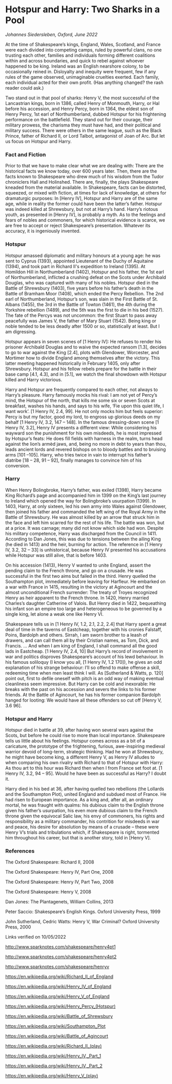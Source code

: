 
# Hotspur and Harry: Two Sharks in a Pool

*Johannes Siedersleben, Oxford, June 2022*

At the time of Shakespeare’s kings, England, Wales, Scotland, and France were
each divided into competing camps, ruled by powerful clans, no one trusting
each other, families and individuals forming different coalitions within and across
boundaries, and quick to rebel against whoever happened to be king. Ireland was
an English nearshore colony, to be occasionally reined in. Disloyalty and inequity
were frequent, few if any rules of the game observed, unimaginable cruelties
exerted. Each family, each individual acted for their own profit.
(Has anything changed? the rash reader could ask.)

Two stand out in that pool of sharks: Henry V, the most successful of the
Lancastrian kings, born in 1386, called Henry of Monmouth, Harry, or Hal before
his accession, and Henry Percy, born in 1364, the eldest son of Henry Percy, 1st
earl of Northumberland, dubbed Hotspur for his frightening performance on the
battlefield. They stand out for their courage, their military prowess, the charisma
they must have had, and their political and military success. There were others in
the same league, such as the Black Prince, father of Richard II, or Lord Talbot,
antagonist of Joan of Arc. But let us focus on Hotspur and Harry.

### Fact and Fiction
Prior to that we have to make clear what we are dealing with: There are the
historical facts we know today, over 600 years later. Then, there are the facts
known to Shakespeare who drew much of his wisdom from the Tudor chroniclers
Hall and Holinshed. There are, finally, the plays Shakespeare kneaded from the
material available. In Shakespeare, facts can be distorted, squeezed, or mixed
with fiction, at times for lack of knowledge, at others for dramaturgic purposes:
In [Henry IV], Hotspur and Harry are of the same age, while in reality the former
could have been the latter’s father. Hotspur was indeed killed at Shrewsbury, but
not at Harry’s hand. Harry’s riotous youth, as presented in [Henry IV], is probably
a myth. As to the feelings and fears of nobles and commoners, for which
historical evidence is scarce, we are free to accept or reject Shakespeare’s
presentation. Whatever its accuracy, it is ingeniously invented.

### Hotspur
Hotspur amassed diplomatic and military honours at a young age: he was sent to
Cyprus (1393), appointed Lieutenant of the Duchy of Aquitaine (1394), and took
part in Richard II's expedition to Ireland (1395). At Homildon Hill in
Northumberland (1402), Hotspur and his father, the 1st earl of Northumberland,
inflicted a crushing defeat on the Scots under Archibald Douglas, who was
captured with many of his nobles. Hotspur died in the Battle of Shrewsbury
(1403), five years before his father’s death in the Battle of Bramham Moor
(1408), which ended the Percy Rebellion. The 2nd earl of Northumberland,
Hotspur’s son, was slain in the First Battle of St. Albans (1455), the 3rd in the
Battle of Towton (1461), the 4th during the Yorkshire rebellion (1489), and the 5th
was the first to die in his bed (1527). The fate of the Percys was not uncommon:
the first Stuart to pass away peacefully was James V, the father of Mary Stuart
(1542). Being king or noble tended to be less deadly after 1500 or so, statistically
at least. But I am digressing.

Hotspur appears in seven scenes of [1 Henry IV]: He refuses to render his
prisoner Archibald Douglas and to waive the expected ransom [1.3], decides to
go to war against the King [2.4], plots with Glendower, Worcester, and Mortimer
how to divide England among themselves after the victory. This latter meeting
happened historically in February 1405, only after Shrewsbury. Hotspur and his
fellow rebels prepare for the battle in their base camp [4.1, 4.3], and in [5.1], we
watch the final showdown with Hotspur killed and Harry victorious.

Harry and Hotspur are frequently compared to each other, not always to Harry’s
pleasure. Harry famously mocks his rival: I am not yet of Percy’s mind, the
Hotspur of the north, that kills me some six or seven Scots at breakfast, washes
his hands, and says to his wife, ‘Fie upon this quiet life, I want work’. [1 Henry IV,
2.4, 99]. He not only mocks him but feels superior: Percy is but my factor, good
my lord, to engross up glorious deeds on my behalf [1 Henry IV, 3.2, 147 – 148]. In
the famous dressing-down scene [1 Henry IV, 3.2], Henry IV presents a different
view: While considering his wayward son the punishment for his own misdeeds,
he is most impressed by Hotspur’s feats: He does fill fields with harness in the
realm, turns head against the lion’s armèd jaws, and, being no more in debt to
years than thou, leads ancient lords and revered bishops on to bloody battles and
to bruising arms [101 –105]. Harry, who tries twice in vain to interrupt his
father’s diatribe [18 – 28, 91 – 92], finally manages to convince him of his
conversion.

### Harry
When Henry Bolingbroke, Harry’s father, was exiled (1398), Harry became King
Richard’s page and accompanied him in 1399 on the King’s last journey to Ireland
which opened the way for Bolingbroke’s usurpation (1399). In 1403, Harry, at
only sixteen, led his own army into Wales against Glendower, then joined his
father and commanded the left wing of the Royal Army in the Battle of
Shrewsbury. He was almost killed by an arrow that struck him in the face and left
him scarred for the rest of his life. The battle was won, but at a price. It was
carnage; many did not know which side had won. Despite his military
competence, Harry was discharged from the Council in 1411. According to Dan
Jones, this was due to tensions between the ailing King (he died in 1413) and the
heir, burning for action. The reference in [1 Henry IV, 3.2, 32 – 33] is unhistorical,
because Henry IV presented his accusations while Hotspur was still alive, that is
before 1403. 

On his accession (1413), Henry V wanted to unite England, assert
the pending claim to the French throne, and go on a crusade. He was successful
in the first two aims but failed in the third. Henry quelled the Southampton plot,
immediately before leaving for Harfleur. He embarked on a war with France in
1415, resulting in the victory at Agincourt and the almost unconditional French
surrender: The treaty of Troyes recognized Henry as heir apparent to the French
throne. In 1420, Henry married Charles’s daughter Catherine of Valois. But Henry
died in 1422, bequeathing his infant son an empire too large and heterogeneous
to be governed by a single king, let alone a weak one like Henry VI.

Shakespeare tells us in [1 Henry IV, 1.2, 2.1, 2.2, 2.4] that Harry spent a great deal
of time in the taverns of Eastcheap, together with his cronies Falstaff, Poins,
Bardolph and others. Sirrah, I am sworn brother to a leash of drawers, and can
call them all by their Cristian names, as Tom, Dick, and Francis. … And when I am
king of England, I shall command all the good lads in Eastcheap. [1 Henry IV, 2.4,
10] But Harry’s record of involvement in war and politics disproves Shakespeare’s
account of his lewd behaviour. In his famous soliloquy (I know you all, [1 Henry
IV, 1.2 170]), he gives an odd explanation of his strange behaviour: I’ll so offend
to make offense a skill, redeeming time when men least think I will. As
[Sutherland & Watts, p. 120] point out, first to defile oneself with pitch is an odd
way of making eventual cleanliness seem impressive. But Harry can be cold and
inexorable: He breaks with the past on his accession and severs the links to his
former friends. At the Battle of Agincourt, he has his former companion Bardolph
hanged for looting: We would have all these offenders so cut off [Henry V, 3.6
96].

### Hotspur and Harry
Hotspur died in battle at 39, after having won several wars against the Scots, but
before he could rise to more than local importance. Shakespeare tells us little
about his feelings. Hotspur comes across as a bit of a caricature, the prototype of
the frightening, furious, awe-inspiring medieval warrior devoid of long-term,
strategic thinking. Had he won at Shrewsbury, he might have become king, a
different Henry V, as Henry IV alludes to when comparing his own rivalry with
Richard to that of Hotspur with Harry: As thou art to this hour was Richard then
when I from France set foot at. [1 Henry IV, 3.2, 94 – 95]. Would he have been as
successful as Harry? I doubt it.

Harry died in his bed at 36, after having quelled two rebellions (the Lollards and
the Southampton Plot), united England and subdued most of France. He had
risen to European importance. As a king and, after all, an ordinary mortal, he was
fraught with qualms: his dubious claim to the English throne given his father’s
usurpation, his even more dubious claim to the French throne given the
equivocal Salic law, his envy of commoners, his rights and responsibility as a
military commander, his contrition for misdeeds in war and peace, his desire for
absolution by means of a crusade – these were Henry V’s trials and tribulations
which, if Shakespeare is right, tormented him throughout his career, but that is
another story, told in [Henry V].

### References
The Oxford Shakespeare: Richard II, 2008

The Oxford Shakespeare: Henry IV, Part One, 2008

The Oxford Shakespeare: Henry IV, Part Two, 2008

The Oxford Shakespeare: Henry V, 2008

Dan Jones: The Plantagenets, William Collins, 2013

Peter Saccio: Shakespeare’s English Kings. Oxford University Press, 1999

John Sutherland, Cedric Watts: Henry V, War Criminal? Oxford University Press, 2000

Links verified on 10/05/2022

http://www.sparknotes.com/shakespeare/henry4pt1

http://www.sparknotes.com/shakespeare/henry4pt2

http://www.sparknotes.com/shakespeare/henryv

https://en.wikipedia.org/wiki/Richard_II_of_England

https://en.wikipedia.org/wiki/Henry_IV_of_England

https://en.wikipedia.org/wiki/Henry_V_of_England

https://en.wikipedia.org/wiki/Henry_Percy_(Hotspur)

https://en.wikipedia.org/wiki/Battle_of_Shrewsbury

https://en.wikipedia.org/wiki/Southampton_Plot

https://en.wikipedia.org/wiki/Battle_of_Agincourt

https://en.wikipedia.org/wiki/Richard_II_(play)

https://en.wikipedia.org/wiki/Henry_IV,_Part_1

https://en.wikipedia.org/wiki/Henry_IV,_Part_2

https://en.wikipedia.org/wiki/Henry_V_(play)

<div style="margin-bottom: 100px;"></div>
